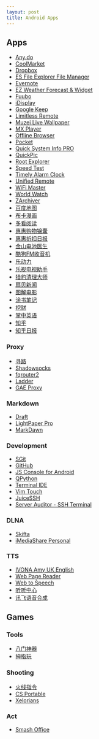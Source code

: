 ```yaml
---
layout: post
title: Android Apps
---
```


## Apps

* [Any.do](https://play.google.com/store/apps/details?id=com.anydo)
* [CoolMarket](http://www.coolapk.com/apk/com.coolapk.market)
* [Dropbox](https://play.google.com/store/apps/details?id=com.dropbox.android)
* [ES File Explorer File Manager](https://play.google.com/store/apps/details?id=com.estrongs.android.pop)
* [Evernote](https://play.google.com/store/apps/details?id=com.evernote)
* [EZ Weather Forecast & Widget](https://play.google.com/store/apps/details?id=mobi.infolife.ezweather)
* [Fuubo](https://play.google.com/store/apps/details?id=me.imid.fuubo)
* [iDisplay](https://play.google.com/store/apps/details?id=com.idisplay.virtualscreen)
* [Google Keep](https://play.google.com/store/apps/details?id=com.google.android.keep)
* [Limitless Remote](https://play.google.com/store/apps/details?id=dh.ControlPad.main)
* [Muzei Live Wallpaper](https://play.google.com/store/apps/details?id=net.nurik.roman.muzei)
* [MX Player](https://play.google.com/store/apps/details?id=com.mxtech.videoplayer.ad)
* [Offline Browser](https://play.google.com/store/apps/details?id=it.nikodroid.offline)
* [Pocket](https://play.google.com/store/apps/details?id=com.ideashower.readitlater.pro)
* [Quick System Info PRO](https://play.google.com/store/apps/details?id=org.uguess.android.sysinfo.pro)
* [QuickPic](https://play.google.com/store/apps/details?id=com.alensw.PicFolder)
* [Root Explorer](https://play.google.com/store/apps/details?id=com.speedsoftware.rootexplorer)
* [Speed Test](https://play.google.com/store/apps/details?id=org.zwanoo.android.speedtest)
* [Timely Alarm Clock](https://play.google.com/store/apps/details?id=ch.bitspin.timely)
* [Unified Remote](https://play.google.com/store/apps/details?id=com.Relmtech.Remote)
* [WiFi Master](https://play.google.com/store/apps/details?id=com.halo.wifikey.wifilocating)
* [World Watch]()
* [ZArchiver](https://play.google.com/store/apps/details?id=ru.zdevs.zarchiver)
* [百度地图](https://play.google.com/store/apps/details?id=com.baidu.BaiduMap)
* [布卡漫画](http://www.ibuka.cn/)
* [多看阅读](https://play.google.com/store/apps/details?id=com.duokan.reader)
* [惠惠购物锦囊](http://www.huihui.cn/apps/guide/m)
* [惠惠折扣日报](https://play.google.com/store/apps/details?id=com.youdao.huihui.deals)
* [金山电池医生](https://play.google.com/store/apps/details?id=com.ijinshan.kbatterydoctor)
* [酷狗FM收音机](https://play.google.com/store/apps/details?id=com.kugou.fm)
* [乐动力](https://play.google.com/store/apps/details?id=cn.ledongli.ldl)
* [乐视电视助手](https://play.google.com/store/apps/details?id=com.letv.smartControl)
* [猎豹清理大师](https://play.google.com/store/apps/details?id=com.cleanmaster.mguard_cn)
* [扇贝新闻](https://play.google.com/store/apps/details?id=com.shanbay.news)
* [图解电影](https://play.google.com/store/apps/details?id=com.wzm.moviepic)
* [涂书笔记](https://play.google.com/store/apps/details?id=com.baidu.notes)
* [挖财](https://play.google.com/store/apps/details?id=com.wacai365)
* [掌中英语](https://play.google.com/store/apps/details?id=com.zzenglish.client)
* [知乎](https://play.google.com/store/apps/details?id=com.zhihu.android)
* [知乎日报](https://play.google.com/store/apps/details?id=com.zhihu.daily.android)

### Proxy

* [寻路](https://play.google.com/store/apps/details?id=com.biganiseed.reindeer)
* [Shadowsocks](https://play.google.com/store/apps/details?id=com.github.shadowsocks)
* [fqrouter2](https://play.google.com/store/apps/details?id=fq.router2)
* [Ladder](https://play.google.com/store/apps/details?id=com.biganiseed.ladder.trial)
* [GAE Proxy](https://play.google.com/store/apps/details?id=org.gaeproxy)


### Markdown

* [Draft](https://play.google.com/store/apps/details?id=com.mvilla.draft)
* [LightPaper Pro](https://play.google.com/store/apps/details?id=com.clockworkengine.android.LightPaper)
* [MarkDawn](https://play.google.com/store/apps/details?id=com.blogspot.versionupsoft.markdawn)


### Development

* [SGit](https://play.google.com/store/apps/details?id=me.sheimi.sgit)
* [GitHub](https://play.google.com/store/apps/details?id=com.github.mobile)
* [JS Console for Android](https://play.google.com/store/apps/details?id=com.jgmcelwain.jsonsole)
* [QPython](https://play.google.com/store/apps/details?id=com.hipipal.qpyplus)
* [Terminal IDE](https://play.google.com/store/apps/details?id=com.spartacusrex.spartacuside)
* [Vim Touch](https://play.google.com/store/apps/details?id=net.momodalo.app.vimtouch)
* [JuiceSSH](https://play.google.com/store/apps/details?id=com.sonelli.juicessh)
* [Server Auditor - SSH Terminal](https://play.google.com/store/apps/details?id=com.server.auditor.ssh.client)

### DLNA

* [Skifta](https://play.google.com/store/apps/details?id=com.skifta.android.app)
* [iMediaShare Personal](https://play.google.com/store/apps/details?id=com.bianor.amspersonal)

### TTS

* [IVONA Amy UK English](https://play.google.com/store/apps/details?id=com.ivona.tts.voicebeta.eng.gbr.amy)
* [Web Page Reader](https://play.google.com/store/apps/details?id=info.bell_pepper)
* [Web to Speech](https://play.google.com/store/apps/details?id=com.practicalandroidapps.webtospeech)
* [听听中心](http://tingting.sdo.com/center/)
* [讯飞语音合成](http://www.coolapk.com/apk/com.iflytek.tts)


## Games

### Tools

* [八门神器]()
* [拇指玩]()

### Shooting

* [火线指令]()
* [CS Portable]()
* [Xelorians]()

### Act

* [Smash Office]()
